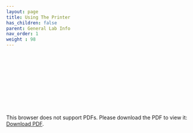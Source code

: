 ```yaml
---
layout: page
title: Using The Printer
has_children: false
parent: General Lab Info
nav_order: 1
weight : 98
---
```

<object data="Instructions%20to%20use%20Cogan%20Lab%20printer.pdf" type="application/pdf" width="700px" height="700px">
    <embed src="Instructions%20to%20use%20Cogan%20Lab%20printer.pdf">
        <p>This browser does not support PDFs. Please download the PDF to view it: <a href="Instructions%20to%20use%20Cogan%20Lab%20printer.pdf">Download PDF</a>.</p>
    </embed>
</object>